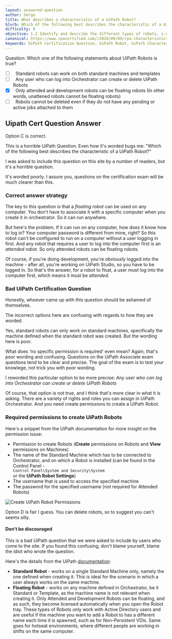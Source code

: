 ```yaml
---
layout: answered-question
author: Serge
title: What describes a characteristic of a UiPath Robot?
blurb: Which of the following best describes the characteristic of a UiPath Robot? Don't let this horrible UiPath Certification Question confuse you!
difficulty: 9
objective: 1.2 Identify and describe the different types of robots, i.e., attended versus unattended robots
canonical: https://www.rpacertified.com//2020/09/09/rpa-characteristics-of-a-UiPath-Robot.html
keywords: UiPath Certification Question, UiPath Robot, UiPath Characteristics, UiPath Robot
---
```


Question:  Which one of the following statements about UiPath Robots is true?

 - [ ] &nbsp;  Standard robots can work on both standard machines and templates
 - [ ] &nbsp;  Any user who can log into Orchestrator can create or delete UiPath Robots
 - [X] &nbsp;  Only attended and development robots can be floating robots (In other words, unattened robots cannot be floating robots)
 - [ ] &nbsp;  Robots cannot be deleted even if they do not have any pending or active jobs attached to them

## Uipath Cert Question Answer

Option C is correct.

This is a horrible UiPath Question. Even how it's worded bugs me: "Which of the following best describes the characteristic of a UiPath Robot?"

I was asked to include this question on this site by a number of readers, but it's a horrible question. 

It's worded poorly. I assure you, questions on the certification exam will be much clearer than this.

### Correct answer strategy

The key to this question is that a _floating robot_ can be used on any computer. You don't have to associate it with a specific computer when you create it in orchestrator. So it can run anywhere.

But here's the problem. If it can run on any computer, how does it know how to log in? Your computer password is different from mine, right? So this robot can't be configured to run on a computer without a user logging in first. And any robot that requires a user to log into the computer first is an <em>attended robot.</em> So only attended robots can be floating robots. 

Of course, if you're doing development, you're obviously logged into the machine - after all, you're working on UiPath Studio, so you have to be logged in. So that's the answer, for a robot to float, a user must log into the computer first, which means it must be _attended._

### Bad UiPath Certification Question

Honestly, whoever came up with this question should be ashamed of themselves. 

The incorrect options here are confusing with regards to how they are worded. 

Yes, standard robots can only work on standard machines, specifically the machine defined when the standard robot was created. But the wording here is poor.

What does 'no specific permission is required' even mean? Again, that's poor wording and confusing. Questions on the UiPath Associate exam questions tend to be clear and precise. The goal of the exam is to test your knowlege, not trick you with poor wording.

I reworded this particular option to be more precise: <em>Any user who can log into Orchestrator can create or delete UiPath Robots</em>

Of course, that option is not true, and I think that's more clear in what it is asking. There are a variety of rights and roles you can assign in UiPath Orchestrator. And you need create permissions to create a UiPath Robot.

### Required permissions to create UiPath Robots

Here's a snippet from the UiPath documentation for more insight on the permission issue:

<ul>
<li>Permission to create Robots (<strong>Create</strong> permissions on Robots and <strong>View</strong> permissions on Machines)</li>
<li>The name of the Standard Machine which has to be connected to Orchestrator, and on which a Robot is installed (can be found in the Control Panel - <code class="rdmd-code lang-" data-lang="" name=""><div class="cm-s-neo">Control Panel\System and Security\System</div></code> or the <strong>UiPath Robot Settings</strong>)</li>
<li>The username that is used to access the specified machine</li>
<li>The password for the specified username (not required for Attended Robots)</li>
</ul>

<img src="https://files.readme.io/736f0a0-standard_robot.gif" alt="Create UiPath Robot Permissions" class="img-fluid"/>

Option D is fair I guess. You can delete robots, so to suggest you can't seems silly.

#### Don't be discouraged

This is a bad UiPath question that we were asked to include by users who come to the site. If you found this confusing, don't blame yourself, blame the idiot who wrote the question.

Here's the details from the UiPath [documentation](https://docs.uipath.com/orchestrator/v2018.4/docs/about-robots#section-types-of-robots):

<ul>
<li><strong>Standard Robot</strong> - works on a single Standard Machine only, namely the one defined when creating it. This is ideal for the scenario in which a user always works on the same machine.</li>
<li><strong>Floating Robot</strong> - works on any machine defined in Orchestrator, be it Standard or Template, as the machine name is not relevant when creating it. Only Attended and Development Robots can be floating, and as such, they become licensed automatically when you open the Robot tray. These types of Robots only work with Active Directory users and are useful if the machine you want to add a Robot to has a different name each time it is spawned, such as for Non-Persistent VDIs. Same goes for hotseat environments, where different people are working in shifts on the same computer.</li>
</ul>

<br/>
